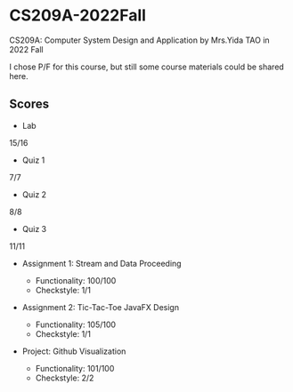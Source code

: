 # CS209A-2022Fall
CS209A: Computer System Design and Application by Mrs.Yida TAO in 2022 Fall

I chose P/F for this course, but still some course materials could be shared here.

## Scores

- Lab

15/16

- Quiz 1

7/7

- Quiz 2

8/8

- Quiz 3

11/11

- Assignment 1: Stream and Data Proceeding
  - Functionality: 100/100
  - Checkstyle: 1/1


- Assignment 2: Tic-Tac-Toe JavaFX Design
  - Functionality: 105/100
  - Checkstyle: 1/1

- Project: Github Visualization
  - Functionality: 101/100
  - Checkstyle: 2/2

